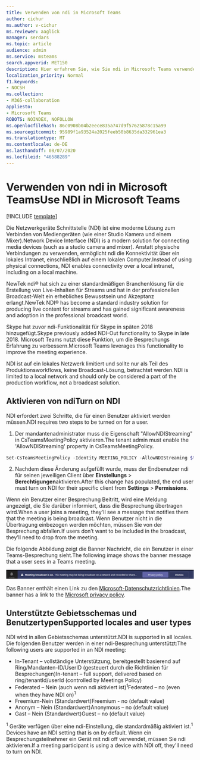 ```yaml
---
title: Verwenden von ndi in Microsoft Teams
author: cichur
ms.author: v-cichur
ms.reviewer: aaglick
manager: serdars
ms.topic: article
audience: admin
ms.service: msteams
search.appverid: MET150
description: Hier erfahren Sie, wie Sie ndi in Microsoft Teams verwenden.
localization_priority: Normal
f1.keywords:
- NOCSH
ms.collection:
- M365-collaboration
appliesto:
- Microsoft Teams
ROBOTS: NOINDEX, NOFOLLOW
ms.openlocfilehash: 86c0908b04b2eece835a747d9f57625878c15a99
ms.sourcegitcommit: 95989f1a93524a2025feeb50b8635da332961ea3
ms.translationtype: MT
ms.contentlocale: de-DE
ms.lasthandoff: 08/07/2020
ms.locfileid: "46588289"
---
```

# <a name="use-ndi-in-microsoft-teams"></a><span data-ttu-id="2357b-103">Verwenden von ndi in Microsoft Teams</span><span class="sxs-lookup"><span data-stu-id="2357b-103">Use NDI in Microsoft Teams</span></span>

[!INCLUDE [template](includes/preview-feature.md)]

<span data-ttu-id="2357b-104">Die Netzwerkgeräte Schnittstelle (NDI) ist eine moderne Lösung zum Verbinden von Mediengeräten (wie einer Studio Kamera und einem Mixer).</span><span class="sxs-lookup"><span data-stu-id="2357b-104">Network Device Interface (NDI) is a modern solution for connecting media devices (such as a studio camera and mixer).</span></span> <span data-ttu-id="2357b-105">Anstatt physische Verbindungen zu verwenden, ermöglicht ndi die Konnektivität über ein lokales Intranet, einschließlich auf einem lokalen Computer.</span><span class="sxs-lookup"><span data-stu-id="2357b-105">Instead of using physical connections, NDI enables connectivity over a local intranet, including on a local machine.</span></span>

<span data-ttu-id="2357b-106">NewTek ndi® hat sich zu einer standardmäßigen Branchenlösung für die Erstellung von Live-Inhalten für Streams und hat in der professionellen Broadcast-Welt ein erhebliches Bewusstsein und Akzeptanz erlangt.</span><span class="sxs-lookup"><span data-stu-id="2357b-106">NewTek NDI® has become a standard industry solution for producing live content for streams and has gained significant awareness and adoption in the professional broadcast world.</span></span>

<span data-ttu-id="2357b-107">Skype hat zuvor ndi-Funktionalität für Skype in späten 2018 hinzugefügt.</span><span class="sxs-lookup"><span data-stu-id="2357b-107">Skype previously added NDI-Out functionality to Skype in late 2018.</span></span> <span data-ttu-id="2357b-108">Microsoft Teams nutzt diese Funktion, um die Besprechungs Erfahrung zu verbessern.</span><span class="sxs-lookup"><span data-stu-id="2357b-108">Microsoft Teams leverages this functionality to improve the meeting experience.</span></span>

<span data-ttu-id="2357b-109">NDI ist auf ein lokales Netzwerk limitiert und sollte nur als Teil des Produktionsworkflows, keine Broadcast-Lösung, betrachtet werden.</span><span class="sxs-lookup"><span data-stu-id="2357b-109">NDI is limited to a local network and should only be considered a part of the production workflow, not a broadcast solution.</span></span>

## <a name="turn-on-ndi"></a><span data-ttu-id="2357b-110">Aktivieren von ndi</span><span class="sxs-lookup"><span data-stu-id="2357b-110">Turn on NDI</span></span>

<span data-ttu-id="2357b-111">NDI erfordert zwei Schritte, die für einen Benutzer aktiviert werden müssen.</span><span class="sxs-lookup"><span data-stu-id="2357b-111">NDI requires two steps to be turned on for a user.</span></span>

1. <span data-ttu-id="2357b-112">Der mandantenadministrator muss die Eigenschaft "AllowNDIStreaming" in CsTeamsMeetingPolicy aktivieren.</span><span class="sxs-lookup"><span data-stu-id="2357b-112">The tenant admin must enable the 'AllowNDIStreaming' property in CsTeamsMeetingPolicy.</span></span>

```PowerShell
Set-CsTeamsMeetingPolicy -Identity MEETING_POLICY -AllowNDIStreaming $true
```

2. <span data-ttu-id="2357b-113">Nachdem diese Änderung aufgefüllt wurde, muss der Endbenutzer ndi für seinen jeweiligen Client über **Einstellungs**  >  **Berechtigungen**aktivieren.</span><span class="sxs-lookup"><span data-stu-id="2357b-113">After this change has populated, the end user must turn on NDI for their specific client from **Settings** > **Permissions**.</span></span>

<span data-ttu-id="2357b-114">Wenn ein Benutzer einer Besprechung Beitritt, wird eine Meldung angezeigt, die Sie darüber informiert, dass die Besprechung übertragen wird.</span><span class="sxs-lookup"><span data-stu-id="2357b-114">When a user joins a meeting, they'll see a message that notifies them that the meeting is being broadcast.</span></span> <span data-ttu-id="2357b-115">Wenn Benutzer nicht in die Übertragung einbezogen werden möchten, müssen Sie von der Besprechung abfallen.</span><span class="sxs-lookup"><span data-stu-id="2357b-115">If users don’t want to be included in the broadcast, they’ll need to drop from the meeting.</span></span>

<span data-ttu-id="2357b-116">Die folgende Abbildung zeigt die Banner Nachricht, die ein Benutzer in einer Teams-Besprechung sieht.</span><span class="sxs-lookup"><span data-stu-id="2357b-116">The following image shows the banner message that a user sees in a Teams meeting.</span></span>

![Abbildung des ndi-Banners, das in einer Teams-Besprechung angezeigt wird.](media/NDI-disclosure.png)

<span data-ttu-id="2357b-118">Das Banner enthält einen Link zu den [Microsoft-Datenschutzrichtlinien](https://aka.ms/teamsprivacy).</span><span class="sxs-lookup"><span data-stu-id="2357b-118">The banner has a link to the [Microsoft privacy policy](https://aka.ms/teamsprivacy).</span></span>

## <a name="supported-locales-and-user-types"></a><span data-ttu-id="2357b-119">Unterstützte Gebietsschemas und Benutzertypen</span><span class="sxs-lookup"><span data-stu-id="2357b-119">Supported locales and user types</span></span>

<span data-ttu-id="2357b-120">NDI wird in allen Gebietsschemas unterstützt.</span><span class="sxs-lookup"><span data-stu-id="2357b-120">NDI is supported in all locales.</span></span> <span data-ttu-id="2357b-121">Die folgenden Benutzer werden in einer ndi-Besprechung unterstützt:</span><span class="sxs-lookup"><span data-stu-id="2357b-121">The following users are supported in an NDI meeting:</span></span>

- <span data-ttu-id="2357b-122">In-Tenant – vollständige Unterstützung, bereitgestellt basierend auf Ring/Mandanten-ID/UserID (gesteuert durch die Richtlinien für Besprechungen)</span><span class="sxs-lookup"><span data-stu-id="2357b-122">In-tenant – full support, delivered based on ring/tenantId/userId (controlled by Meetings Policy)</span></span>
- <span data-ttu-id="2357b-123">Federated – Nein (auch wenn ndi aktiviert ist)<sup>1</sup></span><span class="sxs-lookup"><span data-stu-id="2357b-123">Federated – no (even when they have NDI on)<sup>1</sup></span></span>
- <span data-ttu-id="2357b-124">Freemium-Nein (Standardwert)</span><span class="sxs-lookup"><span data-stu-id="2357b-124">Freemium - no (default value)</span></span>
- <span data-ttu-id="2357b-125">Anonym – Nein (Standardwert)</span><span class="sxs-lookup"><span data-stu-id="2357b-125">Anonymous – no (default value)</span></span>
- <span data-ttu-id="2357b-126">Gast – Nein (Standardwert)</span><span class="sxs-lookup"><span data-stu-id="2357b-126">Guest – no  (default value)</span></span>

<span data-ttu-id="2357b-127"><sup>1</sup> Geräte verfügen über eine ndi-Einstellung, die standardmäßig aktiviert ist.</span><span class="sxs-lookup"><span data-stu-id="2357b-127"><sup>1</sup> Devices have an NDI setting that is on by default.</span></span> <span data-ttu-id="2357b-128">Wenn ein Besprechungsteilnehmer ein Gerät mit ndi off verwendet, müssen Sie ndi aktivieren.</span><span class="sxs-lookup"><span data-stu-id="2357b-128">If a meeting participant is using a device with NDI off, they'll need to turn on NDI.</span></span>
